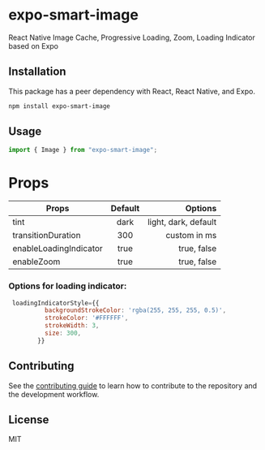 # expo-smart-image

React Native Image Cache, Progressive Loading, Zoom, Loading Indicator based on Expo

## Installation
This package has a peer dependency with React, React Native, and Expo.
```sh
npm install expo-smart-image
```

## Usage

```js
import { Image } from "expo-smart-image";

```
# Props
| Props                  | Default |              Options |
|------------------------|:-------:|---------------------:|
| tint                   |  dark   | light, dark, default |
| transitionDuration     |   300   |         custom in ms |
| enableLoadingIndicator |  true   |          true, false |
| enableZoom             |  true   |          true, false |

### Options for loading indicator:
```js
 loadingIndicatorStyle={{
          backgroundStrokeColor: 'rgba(255, 255, 255, 0.5)',
          strokeColor: '#FFFFFF',
          strokeWidth: 3,
          size: 300,
        }}
```

## Contributing

See the [contributing guide](CONTRIBUTING.md) to learn how to contribute to the repository and the development workflow.

## License

MIT
